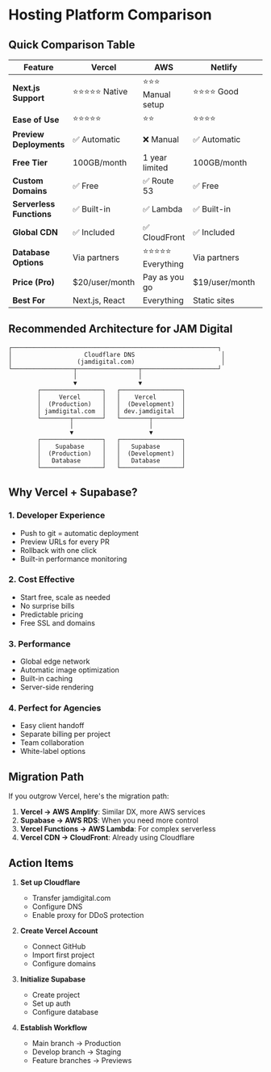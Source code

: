 # Hosting Platform Comparison

## Quick Comparison Table

| Feature | Vercel | AWS | Netlify | Railway | Render |
|---------|---------|-----|---------|---------|---------|
| **Next.js Support** | ⭐⭐⭐⭐⭐ Native | ⭐⭐⭐ Manual setup | ⭐⭐⭐⭐ Good | ⭐⭐⭐ Good | ⭐⭐⭐ Good |
| **Ease of Use** | ⭐⭐⭐⭐⭐ | ⭐⭐ | ⭐⭐⭐⭐ | ⭐⭐⭐⭐ | ⭐⭐⭐⭐ |
| **Preview Deployments** | ✅ Automatic | ❌ Manual | ✅ Automatic | ✅ Automatic | ✅ Automatic |
| **Free Tier** | 100GB/month | 1 year limited | 100GB/month | $5 credit/month | 100GB/month |
| **Custom Domains** | ✅ Free | ✅ Route 53 | ✅ Free | ✅ Free | ✅ Free |
| **Serverless Functions** | ✅ Built-in | ✅ Lambda | ✅ Built-in | ✅ Built-in | ✅ Built-in |
| **Global CDN** | ✅ Included | ✅ CloudFront | ✅ Included | ✅ Included | ✅ Included |
| **Database Options** | Via partners | ⭐⭐⭐⭐⭐ Everything | Via partners | ✅ PostgreSQL | ✅ PostgreSQL |
| **Price (Pro)** | $20/user/month | Pay as you go | $19/user/month | ~$20/month | $19/user/month |
| **Best For** | Next.js, React | Everything | Static sites | Full-stack | Full-stack |

## Recommended Architecture for JAM Digital

```
┌─────────────────────────────────────────────────────────┐
│                    Cloudflare DNS                        │
│                  (jamdigital.com)                        │
└─────────────────┬─────────────────┬─────────────────────┘
                  │                 │
                  ▼                 ▼
        ┌─────────────────┐   ┌─────────────────┐
        │     Vercel      │   │    Vercel       │
        │  (Production)   │   │  (Development)  │
        │ jamdigital.com  │   │ dev.jamdigital  │
        └────────┬────────┘   └────────┬────────┘
                 │                     │
                 ▼                     ▼
        ┌─────────────────┐   ┌─────────────────┐
        │    Supabase     │   │   Supabase      │
        │  (Production)   │   │  (Development)  │
        │   Database      │   │   Database      │
        └─────────────────┘   └─────────────────┘
```

## Why Vercel + Supabase?

### 1. **Developer Experience**
- Push to git = automatic deployment
- Preview URLs for every PR
- Rollback with one click
- Built-in performance monitoring

### 2. **Cost Effective**
- Start free, scale as needed
- No surprise bills
- Predictable pricing
- Free SSL and domains

### 3. **Performance**
- Global edge network
- Automatic image optimization
- Built-in caching
- Server-side rendering

### 4. **Perfect for Agencies**
- Easy client handoff
- Separate billing per project
- Team collaboration
- White-label options

## Migration Path

If you outgrow Vercel, here's the migration path:

1. **Vercel → AWS Amplify**: Similar DX, more AWS services
2. **Supabase → AWS RDS**: When you need more control
3. **Vercel Functions → AWS Lambda**: For complex serverless
4. **Vercel CDN → CloudFront**: Already using Cloudflare

## Action Items

1. **Set up Cloudflare**
   - Transfer jamdigital.com
   - Configure DNS
   - Enable proxy for DDoS protection

2. **Create Vercel Account**
   - Connect GitHub
   - Import first project
   - Configure domains

3. **Initialize Supabase**
   - Create project
   - Set up auth
   - Configure database

4. **Establish Workflow**
   - Main branch → Production
   - Develop branch → Staging
   - Feature branches → Previews 